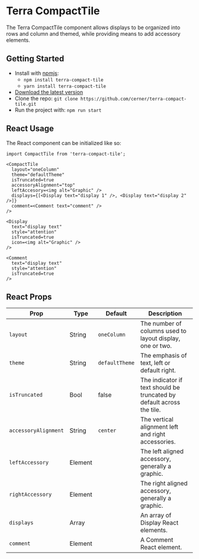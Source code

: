# Terra CompactTile

The Terra CompactTile component allows displays to be organized into rows and column and themed, while providing means to add accessory elements.

## Getting Started

- Install with [npmjs](https://www.npmjs.com): 
  - `npm install terra-compact-tile` 
  - `yarn install terra-compact-tile` 
- [Download the latest version](https://github.com/cerner/terra-compact-tile/archive/master.zip)
- Clone the repo: `git clone https://github.com/cerner/terra-compact-tile.git`
- Run the project with: `npm run start`

## React Usage

The React component can be initialized like so:
```
import CompactTile from 'terra-compact-tile';

<CompactTile
  layout="oneColumn"
  theme="defaultTheme"
  isTruncated=true
  accessoryAlignment="top"
  leftAccesory=<img alt="Graphic" />
  displays={[<Display text="display 1" />, <Display text="display 2" />]}
  comment=<Comment text="comment" />
/>

<Display
  text="display text"
  style="attention"
  isTruncated=true
  icon=<img alt="Graphic" />
/>

<Comment
  text="display text"
  style="attention"
  isTruncated=true
/>
```

## React Props

| Prop | Type | Default | Description|
|------|------|---------|------------|
|`layout`|String|`oneColumn`|The number of columns used to layout display, one or two.|
|`theme`|String|`defaultTheme`|The emphasis of text, left or default right.|
|`isTruncated`|Bool|false|The indicator if text should be truncated by default across the tile.|
|`accessoryAlignment`|String|`center`|The vertical alignment left and right accessories.|
|`leftAccessory`|Element||The left aligned accessory, generally a graphic.|
|`rightAccessory`|Element||The right aligned accessory, generally a graphic.|
|`displays`|Array||An array of Display React elements.|
|`comment`|Element||A Comment React element.|